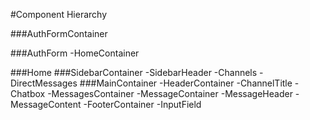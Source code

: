 #Component Hierarchy

###AuthFormContainer

###AuthForm
-HomeContainer

###Home
###SidebarContainer
  -SidebarHeader
  -Channels
  -DirectMessages
###MainContainer
  -HeaderContainer
    -ChannelTitle
  -Chatbox
    -MessagesContainer
    -MessageContainer
      -MessageHeader
      -MessageContent
  -FooterContainer
    -InputField
